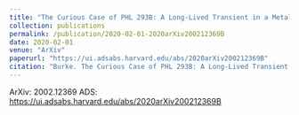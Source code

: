 ```yaml
---
title: "The Curious Case of PHL 293B: A Long-Lived Transient in a Metal-Poor Blue Compact Dwarf Galaxy"
collection: publications
permalink: /publication/2020-02-01-2020arXiv200212369B
date: 2020-02-01
venue: "ArXiv"
paperurl: "https://ui.adsabs.harvard.edu/abs/2020arXiv200212369B"
citation: "Burke. The Curious Case of PHL 293B: A Long-Lived Transient in a Metal-Poor Blue Compact Dwarf Galaxy. ArXiv, :, Feb 2020"
---
```


ArXiv: 2002.12369
ADS: https://ui.adsabs.harvard.edu/abs/2020arXiv200212369B
